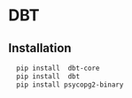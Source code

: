 # DBT
## Installation 

```sh
  pip install  dbt-core
  pip install  dbt 
  pip install psycopg2-binary
```
